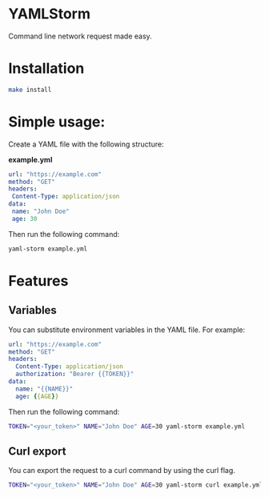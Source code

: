 # YAMLStorm
Command line network request made easy.

# Installation
```bash
make install
```

# Simple usage:
Create a YAML file with the following structure:

__example.yml__
```yaml
url: "https://example.com"
method: "GET"
headers:
 Content-Type: application/json
data:
 name: "John Doe"
 age: 30
```

Then run the following command:
```bash
yaml-storm example.yml
```

# Features

## Variables
You can substitute environment variables in the YAML file. For example:
```yaml
url: "https://example.com"
method: "GET"
headers:
  Content-Type: application/json
  authorization: "Bearer {{TOKEN}}"
data:
  name: "{{NAME}}"
  age: {{AGE}}
```

Then run the following command:
```bash
TOKEN="<your_token>" NAME="John Doe" AGE=30 yaml-storm example.yml
```

## Curl export
You can export the request to a curl command by using the curl flag.
```bash
TOKEN="<your_token>" NAME="John Doe" AGE=30 yaml-storm curl example.yml
```
